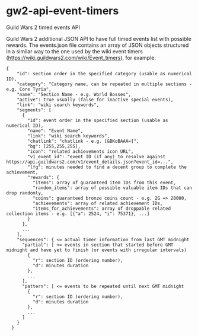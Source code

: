 # gw2-api-event-timers
Guild Wars 2 timed events API

Guild Wars 2 additional JSON API to have full timed events list with possible rewards.
The events.json file contains an array of JSON objects structured in a similar way to the one used by the wiki event timers (https://wiki.guildwars2.com/wiki/Event_timers), for example:

```
{
    "id": section order in the specified category (usable as numerical ID),
    "category": "Category name, can be repeated in multiple sections - e.g. Core Tyria",
    "name": "Section Name - e.g. World Bosses",
    "active": true usually (false for inactive special events),
    "link": "wiki search keywords",
    "segments": [
      {
        "id": event order in the specified section (usable as numerical ID),
        "name": "Event Name",
        "link": "wiki search keywords",
        "chatlink": "chatlink - e.g. [&BKoBAAA=]",
        "bg": [255,255,255],
        "icon": "related achievements icon URL",
        "v1_event_id": "event ID (if any) to resolve against https://api.guildwars2.com/v1/event_details.json?event_id=...",
        "lfg": minutes needed to find a decent group to complete the achievement,
        "rewards": {
          "items": array of guaranteed item IDs from this event,
          "random_items": array of possible valuable item IDs that can drop randomly,
          "coins": guaranteed bronze coins count - e.g. 2G => 20000,
          "achievements": array of related achievement IDs,
          "items_for_achievements": array of droppable related collection items - e.g. [{"a": 2524, "i": 75371}, ...]
        }
      },
      ...
    ],
    "sequences": { <= actual timer information from last GMT midnight
      "partial": [ <= events in section that started before GMT midnight and have yet to finish (or events with irregular intervals)
        {
          "r": section ID (ordering number),
          "d": minutes duration
        },
        ...
      ],
      "pattern": [ <= events to be repeated until next GMT midnight
        {
          "r": section ID (ordering number),
          "d": minutes duration
        },
        ...
      ]
    }
  }
```
